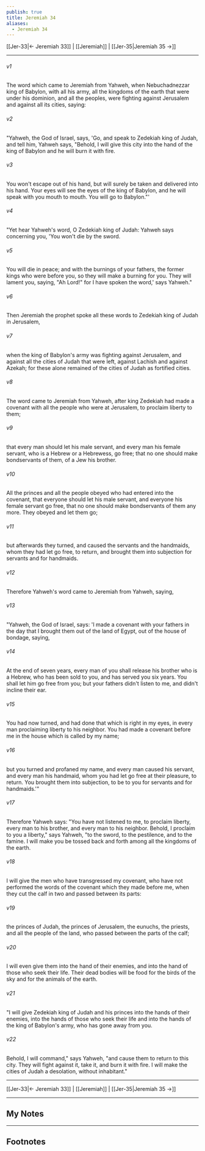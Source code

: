 ```yaml
---
publish: true
title: Jeremiah 34
aliases:
  - Jeremiah 34
---
```


[[Jer-33|← Jeremiah 33]] | [[Jeremiah]] | [[Jer-35|Jeremiah 35 →]]
***



###### v1 
The word which came to Jeremiah from Yahweh, when Nebuchadnezzar king of Babylon, with all his army, all the kingdoms of the earth that were under his dominion, and all the peoples, were fighting against Jerusalem and against all its cities, saying: 

###### v2 
"Yahweh, the God of Israel, says, 'Go, and speak to Zedekiah king of Judah, and tell him, Yahweh says, "Behold, I will give this city into the hand of the king of Babylon and he will burn it with fire. 

###### v3 
You won't escape out of his hand, but will surely be taken and delivered into his hand. Your eyes will see the eyes of the king of Babylon, and he will speak with you mouth to mouth. You will go to Babylon."' 

###### v4 
"Yet hear Yahweh's word, O Zedekiah king of Judah: Yahweh says concerning you, 'You won't die by the sword. 

###### v5 
You will die in peace; and with the burnings of your fathers, the former kings who were before you, so they will make a burning for you. They will lament you, saying, "Ah Lord!" for I have spoken the word,' says Yahweh." 

###### v6 
Then Jeremiah the prophet spoke all these words to Zedekiah king of Judah in Jerusalem, 

###### v7 
when the king of Babylon's army was fighting against Jerusalem, and against all the cities of Judah that were left, against Lachish and against Azekah; for these alone remained of the cities of Judah as fortified cities. 

###### v8 
The word came to Jeremiah from Yahweh, after king Zedekiah had made a covenant with all the people who were at Jerusalem, to proclaim liberty to them; 

###### v9 
that every man should let his male servant, and every man his female servant, who is a Hebrew or a Hebrewess, go free; that no one should make bondservants of them, of a Jew his brother. 

###### v10 
All the princes and all the people obeyed who had entered into the covenant, that everyone should let his male servant, and everyone his female servant go free, that no one should make bondservants of them any more. They obeyed and let them go; 

###### v11 
but afterwards they turned, and caused the servants and the handmaids, whom they had let go free, to return, and brought them into subjection for servants and for handmaids. 

###### v12 
Therefore Yahweh's word came to Jeremiah from Yahweh, saying, 

###### v13 
"Yahweh, the God of Israel, says: 'I made a covenant with your fathers in the day that I brought them out of the land of Egypt, out of the house of bondage, saying, 

###### v14 
At the end of seven years, every man of you shall release his brother who is a Hebrew, who has been sold to you, and has served you six years. You shall let him go free from you; but your fathers didn't listen to me, and didn't incline their ear. 

###### v15 
You had now turned, and had done that which is right in my eyes, in every man proclaiming liberty to his neighbor. You had made a covenant before me in the house which is called by my name; 

###### v16 
but you turned and profaned my name, and every man caused his servant, and every man his handmaid, whom you had let go free at their pleasure, to return. You brought them into subjection, to be to you for servants and for handmaids.'" 

###### v17 
Therefore Yahweh says: "You have not listened to me, to proclaim liberty, every man to his brother, and every man to his neighbor. Behold, I proclaim to you a liberty," says Yahweh, "to the sword, to the pestilence, and to the famine. I will make you be tossed back and forth among all the kingdoms of the earth. 

###### v18 
I will give the men who have transgressed my covenant, who have not performed the words of the covenant which they made before me, when they cut the calf in two and passed between its parts: 

###### v19 
the princes of Judah, the princes of Jerusalem, the eunuchs, the priests, and all the people of the land, who passed between the parts of the calf; 

###### v20 
I will even give them into the hand of their enemies, and into the hand of those who seek their life. Their dead bodies will be food for the birds of the sky and for the animals of the earth. 

###### v21 
"I will give Zedekiah king of Judah and his princes into the hands of their enemies, into the hands of those who seek their life and into the hands of the king of Babylon's army, who has gone away from you. 

###### v22 
Behold, I will command," says Yahweh, "and cause them to return to this city. They will fight against it, take it, and burn it with fire. I will make the cities of Judah a desolation, without inhabitant."

***
[[Jer-33|← Jeremiah 33]] | [[Jeremiah]] | [[Jer-35|Jeremiah 35 →]]

---
## My Notes

---
## Footnotes